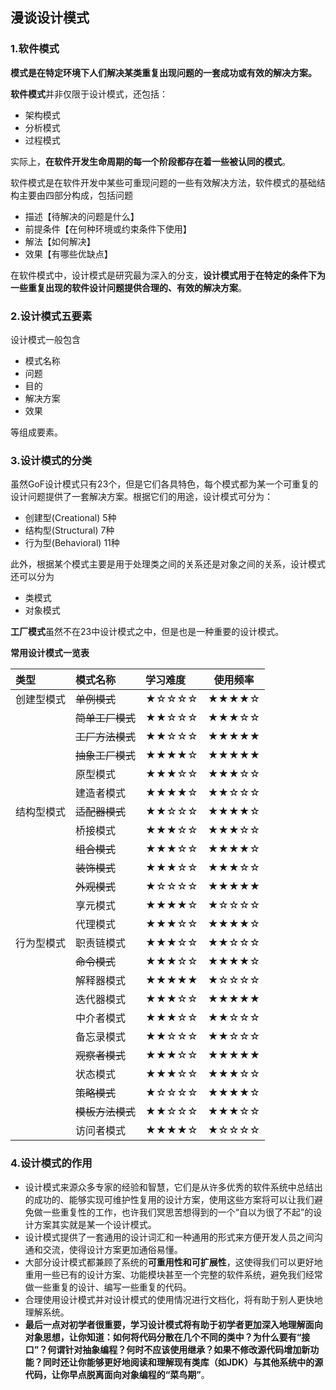 ## 	漫谈设计模式

### 1.软件模式

**模式是在特定环境下人们解决某类重复出现问题的一套成功或有效的解决方案。**

**软件模式**并非仅限于设计模式，还包括： 

* 架构模式
* 分析模式
* 过程模式

实际上，**在软件开发生命周期的每一个阶段都存在着一些被认同的模式**。

软件模式是在软件开发中某些可重现问题的一些有效解决方法，软件模式的基础结构主要由四部分构成，包括问题

* 描述【待解决的问题是什么】
* 前提条件【在何种环境或约束条件下使用】
* 解法【如何解决】
* 效果【有哪些优缺点】

在软件模式中，设计模式是研究最为深入的分支，**设计模式用于在特定的条件下为一些重复出现的软件设计问题提供合理的、有效的解决方案**。

### 2.设计模式五要素

设计模式一般包含

* 模式名称
* 问题
* 目的
* 解决方案
* 效果

等组成要素。

### 3.设计模式的分类

虽然GoF设计模式只有23个，但是它们各具特色，每个模式都为某一个可重复的设计问题提供了一套解决方案。根据它们的用途，设计模式可分为：

* 创建型(Creational) 5种
* 结构型(Structural) 7种
* 行为型(Behavioral) 11种

此外，根据某个模式主要是用于处理类之间的关系还是对象之间的关系，设计模式还可以分为

* 类模式
* 对象模式

**工厂模式**虽然不在23中设计模式之中，但是也是一种重要的设计模式。

**常用设计模式一览表**

| **类型**   | **模式名称**     | **学习难度** | **使用频率** |
| :--------- | :--------------- | :----------- | ------------ |
| 创建型模式 | ~~单例模式~~     | ★☆☆☆☆        | ★★★★☆        |
|            | ~~简单工厂模式~~ | ★★☆☆☆        | ★★★☆☆        |
|            | ~~工厂方法模式~~ | ★★☆☆☆        | ★★★★★        |
|            | ~~抽象工厂模式~~ | ★★★★☆        | ★★★★★        |
|            | 原型模式         | ★★★☆☆        | ★★★☆☆        |
|            | 建造者模式       | ★★★★☆        | ★★☆☆☆        |
| 结构型模式 | ~~适配器模式~~   | ★★☆☆☆        | ★★★★☆        |
|            | 桥接模式         | ★★★☆☆        | ★★★☆☆        |
|            | ~~组合模式~~     | ★★★☆☆        | ★★★★☆        |
|            | ~~装饰模式~~     | ★★★☆☆        | ★★★☆☆        |
|            | ~~外观模式~~     | ★☆☆☆☆        | ★★★★★        |
|            | 享元模式         | ★★★★☆        | ★☆☆☆☆        |
|            | 代理模式         | ★★★☆☆        | ★★★★☆        |
| 行为型模式 | 职责链模式       | ★★★☆☆        | ★★☆☆☆        |
|            | ~~命令模式~~     | ★★★☆☆        | ★★★★☆        |
|            | 解释器模式       | ★★★★★        | ★☆☆☆☆        |
|            | 迭代器模式       | ★★★☆☆        | ★★★★★        |
|            | 中介者模式       | ★★★☆☆        | ★★☆☆☆        |
|            | 备忘录模式       | ★★☆☆☆        | ★★☆☆☆        |
|            | ~~观察者模式~~   | ★★★☆☆        | ★★★★★        |
|            | 状态模式         | ★★★☆☆        | ★★★☆☆        |
|            | ~~策略模式~~     | ★☆☆☆☆        | ★★★★☆        |
|            | ~~模板方法模式~~ | ★★☆☆☆        | ★★★☆☆        |
|            | 访问者模式       | ★★★★☆        | ★☆☆☆☆        |

### 4.设计模式的作用

* 设计模式来源众多专家的经验和智慧，它们是从许多优秀的软件系统中总结出的成功的、能够实现可维护性复用的设计方案，使用这些方案将可以让我们避免做一些重复性的工作，也许我们冥思苦想得到的一个“自以为很了不起”的设计方案其实就是某一个设计模式。
* 设计模式提供了一套通用的设计词汇和一种通用的形式来方便开发人员之间沟通和交流，使得设计方案更加通俗易懂。
* 大部分设计模式都兼顾了系统的**可重用性和可扩展性**，这使得我们可以更好地重用一些已有的设计方案、功能模块甚至一个完整的软件系统，避免我们经常做一些重复的设计、编写一些重复的代码。
* 合理使用设计模式并对设计模式的使用情况进行文档化，将有助于别人更快地理解系统。
* **最后一点对初学者很重要，学习设计模式将有助于初学者更加深入地理解面向对象思想，让你知道：如何将代码分散在几个不同的类中？为什么要有“接口”？何谓针对抽象编程？何时不应该使用继承？如果不修改源代码增加新功能？同时还让你能够更好地阅读和理解现有类库（如JDK）与其他系统中的源代码，让你早点脱离面向对象编程的“菜鸟期”**。
